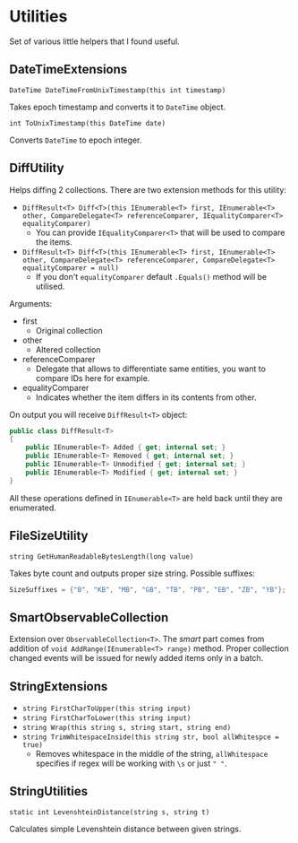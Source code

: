 # Utilities

Set of various little helpers that I found useful.

## DateTimeExtensions

`DateTime DateTimeFromUnixTimestamp(this int timestamp)`

Takes epoch timestamp and converts it to `DateTime` object.

`int ToUnixTimestamp(this DateTime date)`

Converts `DateTime` to epoch integer.

## DiffUtility

Helps diffing 2 collections. There are two extension methods for this utility:

* `DiffResult<T> Diff<T>(this IEnumerable<T> first, IEnumerable<T> other, CompareDelegate<T> referenceComparer, IEqualityComparer<T> equalityComparer)`
    * You can provide `IEqualityComparer<T>` that will be used to compare the items.
* `DiffResult<T> Diff<T>(this IEnumerable<T> first, IEnumerable<T> other, CompareDelegate<T> referenceComparer, CompareDelegate<T> equalityComparer = null)`
    * If you don't `equalityComparer` default `.Equals()` method will be utilised.

Arguments:

* first
    * Original collection
* other
    * Altered collection
* referenceComparer
    * Delegate that allows to differentiate same entities, you want to compare IDs here for example.
* equalityComparer
    * Indicates whether the item differs in its contents from other.

On output you will receive `DiffResult<T>` object:

```cs
public class DiffResult<T>
{
    public IEnumerable<T> Added { get; internal set; }
    public IEnumerable<T> Removed { get; internal set; }
    public IEnumerable<T> Unmodified { get; internal set; }
    public IEnumerable<T> Modified { get; internal set; }
}   
```

All these operations defined in `IEnumerable<T>` are held back until they are enumerated.

## FileSizeUtility

`string GetHumanReadableBytesLength(long value)`

Takes byte count and outputs proper size string.
Possible suffixes:
```cs
SizeSuffixes = {"B", "KB", "MB", "GB", "TB", "PB", "EB", "ZB", "YB"};
```

## SmartObservableCollection

Extension over `ObservableCollection<T>`. The _smart_ part comes from addition of  `void AddRange(IEnumerable<T> range)` method. Proper collection changed events will be issued for newly added items only in a batch.

## StringExtensions

* `string FirstCharToUpper(this string input)`
* `string FirstCharToLower(this string input)`
* `string Wrap(this string s, string start, string end)`
* `string TrimWhitespaceInside(this string str, bool allWhitespce = true)`
    * Removes whitespace in the middle of the string, `allWhitespace` specifies if regex will be working with `\s` or just `" "`.

## StringUtilities

`static int LevenshteinDistance(string s, string t)`

Calculates simple Levenshtein distance between given strings.